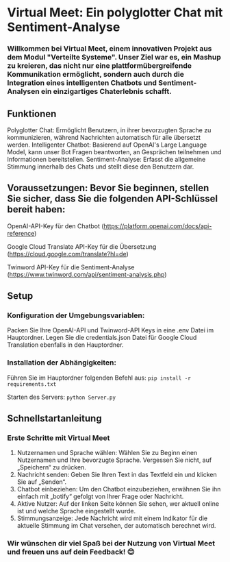 # Virtual Meet: Ein polyglotter Chat mit Sentiment-Analyse
### Willkommen bei Virtual Meet, einem innovativen Projekt aus dem Modul "Verteilte Systeme". Unser Ziel war es, ein Mashup zu kreieren, das nicht nur eine plattformübergreifende Kommunikation ermöglicht, sondern auch durch die Integration eines intelligenten Chatbots und Sentiment-Analysen ein einzigartiges Chaterlebnis schafft.

## Funktionen
 Polyglotter Chat: Ermöglicht Benutzern, in ihrer bevorzugten Sprache zu kommunizieren, während Nachrichten automatisch für alle übersetzt werden.
 Intelligenter Chatbot: Basierend auf OpenAI's Large Language Model, kann unser Bot Fragen beantworten, an Gesprächen teilnehmen und Informationen bereitstellen.
 Sentiment-Analyse: Erfasst die allgemeine Stimmung innerhalb des Chats und stellt diese den Benutzern dar.
## Voraussetzungen: Bevor Sie beginnen, stellen Sie sicher, dass Sie die folgenden API-Schlüssel bereit haben:

OpenAI-API-Key für den Chatbot (https://platform.openai.com/docs/api-reference)

Google Cloud Translate API-Key für die Übersetzung (https://cloud.google.com/translate?hl=de)

Twinword API-Key für die Sentiment-Analyse (https://www.twinword.com/api/sentiment-analysis.php)
## Setup
### Konfiguration der Umgebungsvariablen:
Packen Sie Ihre OpenAI-API und Twinword-API Keys in eine .env Datei im Hauptordner.
Legen Sie die credentials.json Datei für Google Cloud Translation ebenfalls in den Hauptordner.

### Installation der Abhängigkeiten:
Führen Sie im Hauptordner folgenden Befehl aus:
```pip install -r requirements.txt```

Starten des Servers:
```python Server.py```

## Schnellstartanleitung
### Erste Schritte mit Virtual Meet
1. Nutzernamen und Sprache wählen: Wählen Sie zu Beginn einen Nutzernamen und Ihre bevorzugte Sprache. Vergessen Sie nicht, auf „Speichern“ zu drücken.
2. Nachricht senden: Geben Sie Ihren Text in das Textfeld ein und klicken Sie auf „Senden“.
3. Chatbot einbeziehen: Um den Chatbot einzubeziehen, erwähnen Sie ihn einfach mit „botify“ gefolgt von Ihrer Frage oder Nachricht.
4. Aktive Nutzer: Auf der linken Seite können Sie sehen, wer aktuell online ist und welche Sprache eingestellt wurde.
5. Stimmungsanzeige: Jede Nachricht wird mit einem Indikator für die aktuelle Stimmung im Chat versehen, der automatisch berechnet wird.

### Wir wünschen dir viel Spaß bei der Nutzung von Virtual Meet und freuen uns auf dein Feedback! 😊 

